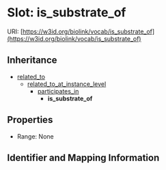 # Slot: is_substrate_of

URI: [https://w3id.org/biolink/vocab/is_substrate_of](https://w3id.org/biolink/vocab/is_substrate_of)




## Inheritance

* [related_to](related_to.md)
    * [related_to_at_instance_level](related_to_at_instance_level.md)
        * [participates_in](participates_in.md)
            * **is_substrate_of**



## Properties

 * Range: None



## Identifier and Mapping Information





